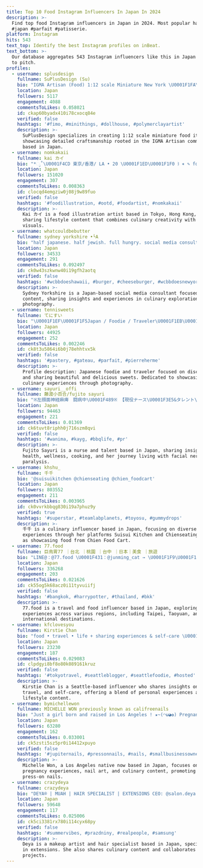 ```yaml
---
title: Top 10 Food Instagram Influencers In Japan In 2024
description: >-
  Find top food Instagram influencers in Japan in 2024. Most popular hashtags:
  #japan #parfait #patisserie.
platform: Instagram
hits: 543
text_top: Identify the best Instagram profiles on inBeat.
text_bottom: >-
  Our database aggregates 543 Instagram influencers like this in Japan for you
  to pitch.
profiles:
  - username: splusdesign
    fullname: SuPlusDesign (Su)
    bio: "IGMA Artisan (Food) 1:12 scale Miniature New York \U0001F1FA\U0001F1F8 インターナショナルギルド(アーティザン/フード) 1:12スケールのミニチュアを作っています。無言フォロー歓迎です。こちらからの無言フォロー失礼します\U0001F647\U0001F3FB‍♀️"
    location: Japan
    followers: 5117
    engagement: 4088
    commentsToLikes: 0.058021
    id: ckap60byadx410i78cxocq84e
    verified: false
    hashtags: '#fimo, #minithings, #dollhouse, #polymerclayartist'
    description: >-
      SuPlusDesign specializes in creating 1:12 scale miniature food items,
      showcasing detailed craftsmanship rooted in the IGMA Artisan community,
      based in Japan.
  - username: nomkakaii
    fullname: kai カイ
    bio: "*ೃ˚\U0001F4CD 東京/香港/ LA • 20 \U0001F1ED\U0001F1F0 ꒱ ✶ ✎ food illustration + lifestyle ----- ＊dm for inquiries / collabs\U0001F4E9 \U0001F4EE nomkakaiii@gmail.com *ੈ✩ shop + youtube ➷"
    location: Japan
    followers: 151020
    engagement: 307
    commentsToLikes: 0.008363
    id: clocqd4emgziw0j08j9w89fuo
    verified: false
    hashtags: '#foodillustration, #ootd, #foodartist, #nomkakaii'
    description: >-
      Kai カイ is a food illustration artist based in Tokyo, Hong Kong, and LA,
      sharing lifestyle content that combines culinary creativity with aesthetic
      visuals.
  - username: whatcouldbebutter
    fullname: sydney yorkshire •└A
    bio: "half japanese. half jewish. full hungry. social media consulting • food \U0001F4F7• @egg.salad.sando ✉️: whatcouldbebutter@gmail.com"
    location: Japan
    followers: 34533
    engagement: 291
    commentsToLikes: 0.092497
    id: ck0w43szkwnw40i19gfh2aotq
    verified: false
    hashtags: '#wcbbdoeshawaii, #burger, #cheeseburger, #wcbbdoesnewyork'
    description: >-
      Sydney Yorkshire is a Japan-based social media consultant focused on food
      content, sharing insights and experiences in culinary exploration and food
      photography.
  - username: tennisweets
    fullname: てにすい
    bio: "\U0001F1EF\U0001F1F5Japan / Foodie / Traveler\U0001F1EB\U0001F1F7 \U0001F4F7美しく美味しいスイーツを求める日々\U0001F370 ・ \U0001F647他の媒体での掲載・引用は希望していません\U0001F64F"
    location: Japan
    followers: 44925
    engagement: 252
    commentsToLikes: 0.002246
    id: ck8t3u5864i6b0j78ehhtvx5k
    verified: false
    hashtags: '#pastery, #gateau, #parfait, #pierreherme'
    description: >-
      Profile description: Japanese foodie and traveler focused on discovering
      and sharing beautiful and delicious sweets. Dedicated to showcasing
      culinary experiences through photography.
  - username: sayuri__offi
    fullname: 藤渡小百合/fujito sayuri
    bio: "※左顔面神経麻痺　闘病中\U0001F489※ 【現役ナース\U0001F3E5&タレント\U0001F4FA】 ブレイキングダウンガール\U0001F94A\U0001F525 ・ abemaTV『シャッフルアイランド2』 TBS系列『週刊さんまとマツコ』 日テレ系列『マツコ会議』 ・ お尻アカ\U0001F351 @sayuri__225 料理垢\U0001F373　@sayuri__food"
    location: Japan
    followers: 94463
    engagement: 221
    commentsToLikes: 0.01369
    id: ck6tuvt8riphh0j716szm8qvi
    verified: false
    hashtags: '#wanima, #kayg, #bbqlife, #pr'
    description: >-
      Fujito Sayuri is a nurse and talent based in Japan, sharing insights on
      health, wellness, cooking, and her journey living with facial nerve
      paralysis.
  - username: khshu_
    fullname: 千千
    bio: '@suisuikitchen @chienseating @chien_foodcart'
    location: Japan
    followers: 803552
    engagement: 211
    commentsToLikes: 0.003965
    id: ck0vvrkbbqg830i19a7phuz9y
    verified: true
    hashtags: '#superstar, #teamlabplanets, #toyosu, #gummydrops'
    description: >-
      千千 is a culinary influencer based in Japan, focusing on diverse food
      experiences through her platforms Suisui Kitchen and Chienseating, as well
      as showcasing food from Chien Food Cart.
  - username: 77.food
    fullname: 巨鳥胃77 ｜台北 ｜桃園 ｜台中 ｜日本｜美食 ｜旅遊
    bio: "LINE@：@77.food \U0001F431：@junming_cat → \U0001F1F9\U0001F1ED BKK 8/30-9/4 → \U0001F1F2\U0001F1E6 Morocco Oct. → \U0001F1EF\U0001F1F5 Tokyo 11/22-11/26 → \U0001F427 Antarctica Dec."
    location: Japan
    followers: 336268
    engagement: 203
    commentsToLikes: 0.021626
    id: ck55og5k68acz0i11tyvuiifj
    verified: false
    hashtags: '#bangkok, #harrypotter, #thailand, #bkk'
    description: >-
      77.food is a travel and food influencer based in Japan, exploring culinary
      experiences across various regions, including Taipei, Taoyuan, and
      international destinations.
  - username: kfclovesyou
    fullname: Kirstie Chan
    bio: "food • travel • life + sharing experiences & self-care \U0001F4CD Seattle \U0001F4E7: kirstie@kirstiechan.com"
    location: Japan
    followers: 23230
    engagement: 187
    commentsToLikes: 0.029083
    id: clpdgyi8bf8o80k089161kruz
    verified: false
    hashtags: '#tokyotravel, #seattleblogger, #seattlefoodie, #hosted'
    description: >-
      Kirstie Chan is a Seattle-based influencer who shares insights on food,
      travel, and self-care, offering a blend of personal experiences and
      lifestyle content.
  - username: bymichellewon
    fullname: MICHELLE WON previously known as califreenails
    bio: "Just a girl born and raised in Los Angeles ! ★~(◠ω◕✿) Pregnancy | Nails | Foodie \U0001F31F ORDER YOUR CUSTOM PRESS ON NAILS TODAY ⬇️"
    location: Japan
    followers: 63280
    engagement: 162
    commentsToLikes: 0.033001
    id: ck5zsti5sz5pr0i14412xpuyo
    verified: false
    hashtags: '#jupiternails, #pressonnails, #nails, #smallbusinessowner'
    description: >-
      Michelle Won, a Los Angeles native now based in Japan, focuses on
      pregnancy experiences, nail art, and culinary content, promoting custom
      press-on nails.
  - username: crazydeya
    fullname: crazydeya
    bio: "DEYA® | MUAH | HAIR SPECIALIST | EXTENSIONS CEO: @salon.deya hobby: @mylovely_food @deya_original collab: crazydeya@pobox.sk \U0001F4CDBratislava"
    location: Japan
    followers: 59648
    engagement: 117
    commentsToLikes: 0.025006
    id: ck5ci3381rx780i114cyx68py
    verified: false
    hashtags: '#summervibes, #prazdniny, #realpeople, #samsung'
    description: >-
      Deya is a makeup artist and hair specialist based in Japan, specializing
      in extensions. She also shares culinary content and collaborates on beauty
      projects.
---
```



